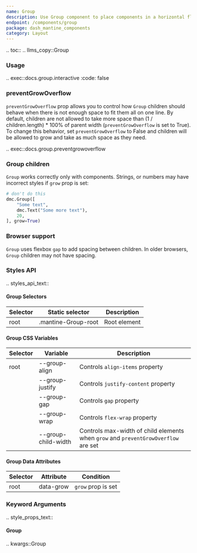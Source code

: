 ```yaml
---
name: Group
description: Use Group component to place components in a horizontal flex container.
endpoint: /components/group
package: dash_mantine_components
category: Layout
---
```


.. toc::
.. llms_copy::Group

### Usage

.. exec::docs.group.interactive
    :code: false

### preventGrowOverflow
`preventGrowOverflow` prop allows you to control how `Group` children should behave when there is not enough space to
fit them all on one line. By default, children are not allowed to take more space than (1 / children.length) * 100%
of parent width (`preventGrowOverflow` is set to True). To change this behavior, set `preventGrowOverflow` to False and 
children will be allowed to grow and take as much space as they need.


.. exec::docs.group.preventgrowoverflow

### Group children
`Group` works correctly only with components. Strings, or numbers may have incorrect styles if `grow` prop is set:

```python
# don't do this
dmc.Group([
    "Some text",
    dmc.Text("Some more text"),
    20,
], grow=True)
```

### Browser support
`Group` uses flexbox `gap` to add spacing between children. In older browsers, `Group` children may not have spacing.

### Styles API

.. styles_api_text::

#### Group Selectors

| Selector | Static selector        | Description    |
|----------|-------------------------|----------------|
| root     | .mantine-Group-root     | Root element   |



#### Group CSS Variables

| Selector | Variable                 | Description                                                  |
|----------|--------------------------|--------------------------------------------------------------|
| root     | --group-align            | Controls `align-items` property                              |
|          | --group-justify          | Controls `justify-content` property                          |
|          | --group-gap              | Controls `gap` property                                      |
|          | --group-wrap             | Controls `flex-wrap` property                                |
|          | --group-child-width      | Controls max-width of child elements when `grow` and `preventGrowOverflow` are set |



#### Group Data Attributes

| Selector | Attribute   | Condition       |
|----------|-------------|-----------------|
| root     | data-grow   | `grow` prop is set |


### Keyword Arguments
.. style_props_text::

#### Group

.. kwargs::Group
